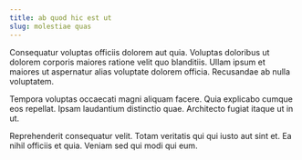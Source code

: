 ```yaml
---
title: ab quod hic est ut
slug: molestiae quas
---
```


Consequatur voluptas officiis dolorem aut quia. Voluptas doloribus ut dolorem corporis maiores ratione velit quo blanditiis. Ullam ipsum et maiores ut aspernatur alias voluptate dolorem officia. Recusandae ab nulla voluptatem.

Tempora voluptas occaecati magni aliquam facere. Quia explicabo cumque eos repellat. Ipsam laudantium distinctio quae. Architecto fugiat itaque ut in ut.

Reprehenderit consequatur velit. Totam veritatis qui qui iusto aut sint et. Ea nihil officiis et quia. Veniam sed qui modi qui eum.
